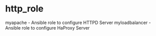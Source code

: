 # http_role

myapache - Ansible role to configure HTTPD Server
myloadbalancer - Ansible role to configure HaProxy Server

